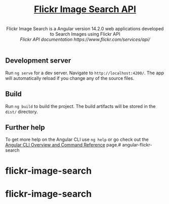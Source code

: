 <h1 align="center"><a href="#" target="_blank">Flickr Image Search API</a></h1>
<p align="center">
  <br>
  Flickr Image Search is a Angular version 14.2.0 web applications developed to Search Images using Flickr API 
  <br> <i>Flickr API documentation https://www.flickr.com/services/api/</i>
  <br>  
  <br>
</p>

## Development server

Run `ng serve` for a dev server. Navigate to `http://localhost:4200/`. The app will automatically reload if you change any of the source files.

## Build

Run `ng build` to build the project. The build artifacts will be stored in the `dist/` directory.

## Further help

To get more help on the Angular CLI use `ng help` or go check out the [Angular CLI Overview and Command Reference](https://angular.io/cli) page.# angular-flickr-search
# flickr-image-search
# flickr-image-search
